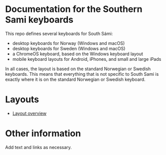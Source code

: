 # Documentation for the Southern Sami keyboards

This repo defines several keyboards for South Sámi:

- desktop keyboards for Norway (Windows and macOS)
- desktop keyboards for Sweden (Windows and macOS)
- a ChromeOS keyboard, based on the Windows keyboard layout
- mobile keyboard layouts for Android, iPhones, and small and large iPads

In all cases, the layout is based on the standard Norwegian or Swedish keyboards.
This means that everything that is not specific to South Sami is exactly where it is on the standard Norwegian or Swedish keyboard.

# Layouts

-   [Layout overview](layout.html)

# Other information

Add text and links as necessary.
